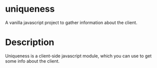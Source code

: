 # uniqueness
A vanilla javascript project to gather information about the client.

# Description

Uniqueness is a client-side javascript module, which you can use to get some info about the client.



